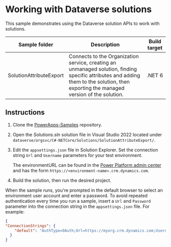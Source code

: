 # Working with Dataverse solutions

This sample demonstrates using the Dataverse solution APIs to work with solutions.

| Sample folder | Description | Build target |
|---------------|-------------|--------------|
| SolutionAttributeExport | Connects to the Organization service, creating an unmanaged solution, finding specific attributes and adding them to the solution, then exporting the managed version of the solution. | .NET 6 |

## Instructions

1. Clone the [PowerApps-Samples](https://github.com/microsoft/PowerApps-Samples) repository.

1. Open the *Solutions.sln* solution file in Visual Studio 2022 located under `dataverse/orgsvc/C#-NETCore/Solutions/SolutionAttributeExport/`.

1. Edit the `appsettings.json` file in Solution Explorer. Set the connection string `Url` and `Username` parameters for your test environment.

   The environmentURL can be found in the [Power Platform admin center](https://admin.powerplatform.microsoft.com/home) and has the form `https://<environment-name>.crm.dynamics.com`.

1. Build the solution, then run the desired project.

When the sample runs, you're prompted in the default browser to select an environment user account and enter a password. To avoid repeated authentication every time you run a sample, insert a `Url` and `Password` parameter into the connection string in the `appsettings.json` file. For example:

```json
{
"ConnectionStrings": {
    "default": "AuthType=OAuth;Url=https://myorg.crm.dynamics.com;Username=someone@myorg.onmicrosoft.com;RedirectUri=http://localhost;AppId=51f81489-12ee-4a9e-aaae-a2591f45987d;LoginPrompt=Auto"
  }
}
```
